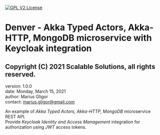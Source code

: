 [![GPL V2 License](https://img.shields.io/badge/license-GPL%20(%3E%3D%202)-blue)](LICENSE)
# Denver - Akka Typed Actors,  Akka-HTTP, MongoDB microservice with Keycloak integration
## Copyright (C) 2021 Scalable Solutions, all rights reserved.

version: 1.0.0  
date: Monday, March 15, 2021  
author: Marius Gligor    
contact: <marius.gligor@gmail.com>

An example of *Akka Typed Actors, Akka-HTTP, MongoDB* microservice REST API.  
Provide *Keycloak Identity and Access Management* integration for authorization using *JWT* access tokens.